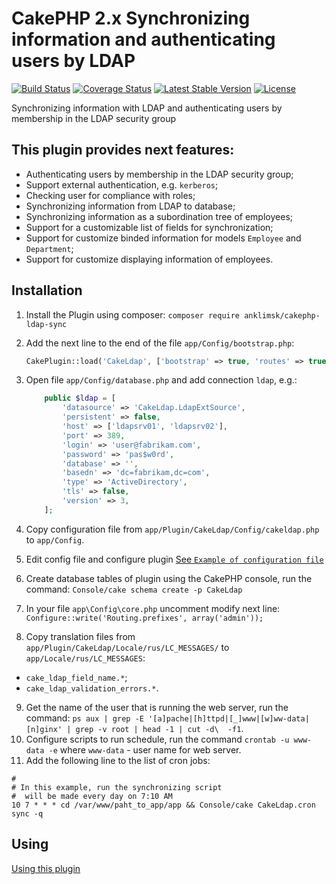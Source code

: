 # CakePHP 2.x Synchronizing information and authenticating users by LDAP
[![Build Status](https://travis-ci.com/anklimsk/cakephp-ldap-sync.svg?branch=master)](https://travis-ci.com/anklimsk/cakephp-ldap-sync)
[![Coverage Status](https://codecov.io/gh/anklimsk/cakephp-ldap-sync/branch/master/graph/badge.svg)](https://codecov.io/gh/anklimsk/cakephp-ldap-sync)
[![Latest Stable Version](https://poser.pugx.org/anklimsk/cakephp-ldap-sync/version)](https://packagist.org/packages/anklimsk/cakephp-ldap-sync)
[![License](https://poser.pugx.org/anklimsk/cakephp-ldap-sync/license)](https://packagist.org/packages/anklimsk/cakephp-ldap-sync)

Synchronizing information with LDAP and authenticating users by membership in the LDAP security group

## This plugin provides next features:

- Authenticating users by membership in the LDAP security group;
- Support external authentication, e.g. `kerberos`;
- Checking user for compliance with roles;
- Synchronizing information from LDAP to database;
- Synchronizing information as a subordination tree of employees;
- Support for a customizable list of fields for synchronization;
- Support for customize binded information for models `Employee` and `Department`;
- Support for customize displaying information of employees.

## Installation

1. Install the Plugin using composer: `composer require anklimsk/cakephp-ldap-sync`
2. Add the next line to the end of the file `app/Config/bootstrap.php`:

   ```php
   CakePlugin::load('CakeLdap', ['bootstrap' => true, 'routes' => true]);
   ```

3. Open file `app/Config/database.php` and add connection `ldap`, e.g.:

   ```php
       public $ldap = [
           'datasource' => 'CakeLdap.LdapExtSource',
           'persistent' => false,
           'host' => ['ldapsrv01', 'ldapsrv02'],
           'port' => 389,
           'login' => 'user@fabrikam.com',
           'password' => 'pas$w0rd',
           'database' => '',
           'basedn' => 'dc=fabrikam,dc=com',
           'type' => 'ActiveDirectory',
           'tls' => false,
           'version' => 3,
       ];
   ```

4. Copy configuration file from `app/Plugin/CakeLdap/Config/cakeldap.php` to `app/Config`.
5. Edit config file and configure plugin [See `Example of configuration file`](docs/EXAMPLE_CFG_FILE.md)
6. Create database tables of plugin using the CakePHP console, run the command:
   `Console/cake schema create -p CakeLdap`
7. In your file `app\Config\core.php` uncomment modify next line: `Configure::write('Routing.prefixes', array('admin'));`
8. Copy translation files from `app/Plugin/CakeLdap/Locale/rus/LC_MESSAGES/` to
   `app/Locale/rus/LC_MESSAGES`:
- `cake_ldap_field_name.*`;
- `cake_ldap_validation_errors.*`.
9. Get the name of the user that is running the web server, run the command:
   `ps aux | grep -E '[a]pache|[h]ttpd|[_]www|[w]ww-data|[n]ginx' | grep -v root | head -1 | cut -d\  -f1`.
10. Configure scripts to run schedule, run the command `crontab -u www-data -e` where
   `www-data` - user name for web server.
11. Add the following line to the list of cron jobs:

   ```
   #
   # In this example, run the synchronizing script
   #  will be made every day on 7:10 AM 
   10 7 * * * cd /var/www/paht_to_app/app && Console/cake CakeLdap.cron sync -q
   ```

## Using

[Using this plugin](docs/USING.md)
